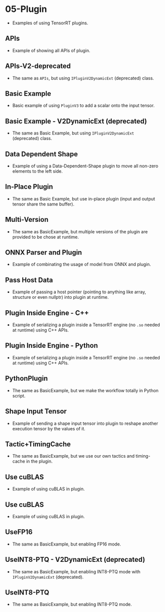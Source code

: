 # 05-Plugin

+ Examples of using TensorRT plugins.

## APIs

+ Example of showing all APIs of plugin.

## APIs-V2-deprecated

+ The same as `APIs`, but using `IPluginV2DynamicExt` (deprecated) class.

## Basic Example

+ Basic example of using `PluginV3` to add a scalar onto the input tensor.

## Basic Example - V2DynamicExt (deprecated)

+ The same as Basic Example, but using `IPluginV2DynamicExt` (deprecated) class.

## Data Dependent Shape

+ Example of using a Data-Dependent-Shape plugin to move all non-zero elements to the left side.

## In-Place Plugin

+ The same as Basic Example, but use in-place plugin (input and output tensor share the same buffer).

## Multi-Version

+ The same as BasicExample, but multiple versions of the plugin are provided to be chose at runtime.

## ONNX Parser and Plugin

+ Example of combinating the usage of model from ONNX and plugin.

## Pass Host Data

+ Example of passing a host pointer (pointing to anything like array, structure or even nullptr) into plugin at runtime.

## Plugin Inside Engine - C++

+ Example of serializing a plugin inside a TensorRT engine (no `.so` needed at runtime) using C++ APIs.

## Plugin Inside Engine - Python

+ Example of serializing a plugin inside a TensorRT engine (no `.so` needed at runtime) using C++ APIs.

## PythonPlugin

+ The same as BasicExample, but we make the workflow totally in Python script.

## Shape Input Tensor

+ Example of sending a shape input tensor into plugin to reshape another execution tensor by the values of it.

## Tactic+TimingCache

+ The same as BasicExample, but we use our own tactics and timing-cache in the plugin.

## Use cuBLAS

+ Example of using cuBLAS in plugin.

## Use cuBLAS

+ Example of using cuBLAS in plugin.

## UseFP16

+ The same as BasicExample, but enabling FP16 mode.

## UseINT8-PTQ - V2DynamicExt (deprecated)

+ The same as BasicExample, but enabling INT8-PTQ mode with `IPluginV2DynamicExt` (deprecated).

## UseINT8-PTQ

+ The same as BasicExample, but enabling INT8-PTQ mode.

